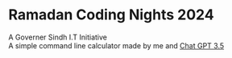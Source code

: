 # Ramadan Coding Nights 2024 </br>
A Governer Sindh I.T Initiative </br>
A simple command line calculator made by me and [Chat GPT 3.5](target:_blank=https://chat.openai.com/)
